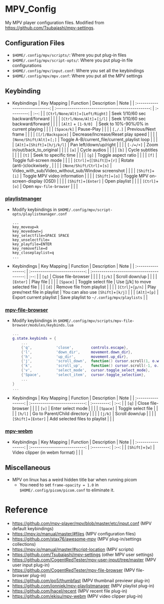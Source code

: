 # MPV_Config
My MPV player configuration files.
Modified from https://github.com/Tsubajashi/mpv-settings.

## Configuration Files
- `$HOME/.config/mpv/scripts/`: Where you put plug-in files
- `$HOME/.config/mpv/script-opts/`: Where you put plug-in file configurations
- `$HOME/.config/mpv/input.conf`: Where you set all the keybindings
- `$HOME/.config/mpv/mpv.conf`: Where you put all the MPV settings

## Keybinding
- Keybindings
    | Key Mapping                      | Function                                           | Description | Note |
    | :------------------------------: | :------------------------------------------------: | :---------: | :--: |
    | `[Ctrl/None/Alt]`+`[Left/Right]` | Seek 1/10/60 sec backward/forward                  |             |      |
    | `[Ctrl/None/Alt]`+`[j/l]`        | Seek 1/10/60 sec backward/forward                  |             |      |
    | `[Alt]` + `[1-9/0] `             | Seek to 10%-90%/0% in current playing              |             |      |
    | `[Space/k]`                      | Pause-Play                                         |             |      |
    | `[,/.]`                          | Previous/Next frame                                |             |      |
    | `[[/]/Backspace]`                | Decrease/Increase/Reset play speed                 |             |      |
    | `[None/Shift/Alt]`+`[;]`         | Toggle A-B/current_file/current_playlist loop      |             |      |
    | `[Alt]`+`[Shift]`+`[h/j/k/l]`    | Pan left/down/up/right                             |             |      |
    | `[-/=/+]`                        | Zoom in/out/back_to_original                       |             |      |
    | `[a]`                            | Cycle audios                                       |             |      |
    | `[b]`                            | Cycle subtitles                                    |             |      |
    | `[t]`                            | Seek to specific time                              |             |      |
    | `[g]`                            | Toggle aspect ratio                                |             |      |
    | `[f]`                            | Toggle full-screen mode                            |             |      |
    | `[Ctrl]`+(`[Shift]`)+`[r]`       | Rotate (anti-)clockwisely ,                        |             |      |
    | `[None/Shift/Ctrl]`+`[s]`        | Video_with_sub/Video_without_sub/Window screenshot |             |      |
    | `[Shift]`+`[i]`                  | Toggle MPV video information                       |             |      |
    | `[Shift]`+`[o]`                  | Toggle MPV on-screen-display (OSD)                 |             |      |
    | `[Shift]`+`[Enter]`              | Open playlist                                      |             |      |
    | `[Ctrl]`+`[o]`                   | Open `mpv-file-browser`                            |             |      |

### [playlistmanger](https://github.com/jonniek/mpv-playlistmanager)
- Modify keybindings in `$HOME/.config/mpv/script-opts/playlistmanager.conf`
    ```
    ...
    key_moveup=k
    key_movedown=j
    key_selectfile=SPACE SPACE
    key_unselectfile=
    key_playfile=ENTER
    key_removefile=d
    key_closeplaylist=q
    ...
    ```
- Keybindings
    | Key Mapping         | Function                        | Description                                | Note |
    | :-----------------: | :----------------------------:  | :----------------------------------------: | :--: |
    | `[q]`               | Close file-browser              |                                            |      |
    | `[j/k]`             | Scroll down/up                  |                                            |      |
    | `[Enter]`           | Play file                       |                                            |      |
    | `[Space]`           | Toggle select file              | Use [j/k] to move selected file            |      |
    | `[d]`               | Remove file from playlist       |                                            |      |
    | `[Ctrl]+[p/n]`      | Play prev/next file in playlist | You can also use `[Shift]`+`[k/j]`         |      |
    | `[Alt]+[p]`         | Export current playlist         | Save playlist to `~/.config/mpv/playlists` |      |

### [mpv-file-browser](https://github.com/CogentRedTester/mpv-file-browser)
- Modify keybindings in `$HOME/.config/mpv/scripts/mpv-file-browser/modules/keybinds.lua`
    ```lua
    ...
    g.state.keybinds = {
        ...
        {'q',           'close',        controls.escape},
        {'l',           'down_dir',     movement.down_dir},
        {'h',           'up_dir',       movement.up_dir},
        {'j',           'scroll_down',  function() cursor.scroll(1, o.wrap) end,           {repeatable = true}},
        {'k',           'scroll_up',    function() cursor.scroll(-1, o.wrap) end,          {repeatable = true}},
        {'v',           'select_mode',  cursor.toggle_select_mode},
        {'Space',       'select_item',  cursor.toggle_selection},
        ...
    }
    ...
    ```
- Keybindings
    | Key Mapping         | Function                       | Description | Note |
    | :-----------------: | :----------------------------: | :---------: | :--: |
    | `[q]`               | Close file-browser             |             |      |
    | `[v]`               | Enter select mode              |             |      |
    | `[Space]`           | Toggle select file             |             |      |
    | `[h/l]`             | Go to Parent/Child directory   |             |      |
    | `[j/k]`             | Scroll down/up                 |             |      |
    | `[Shift]`+`[Enter]` | Add selected files to playlist |             |      |

### [mpv-webm](https://github.com/ekisu/mpv-webm)
- Keybindings
    | Key Mapping         | Function                       | Description | Note |
    | :-----------------: | :----------------------------: | :---------: | :--: |
    | `[Shift]`+`[w]`     | Video clipper (in webm format) |             |      |

## Miscellaneous
- MPV on linux has a weird hidden title bar when running picom
    - You need to set `frame-opacity = 1.0` in `$HOME/.config/picom/picom.conf` to eliminate it.

# Reference
- https://github.com/mpv-player/mpv/blob/master/etc/input.conf (MPV default keybindings)
- https://mpv.io/manual/master/#files (MPV configuration files)
- https://github.com/stax76/awesome-mpv (MPV plug-in/settings collections)
- https://mpv.io/manual/master/#script-location (MPV scripts)
- https://github.com/Tsubajashi/mpv-settings (other MPV user settings)
- https://github.com/CogentRedTester/mpv-user-input/tree/master (MPV user input plug-in)
- https://github.com/CogentRedTester/mpv-file-browser (MPV file-browser plug-in)
- https://github.com/po5/thumbfast (MPV thumbnail previewr plug-in)
- https://github.com/jonniek/mpv-playlistmanager (MPV playlist plug-in)
- https://github.com/hacel/recent (MPV recent file plug-in)
- https://github.com/ekisu/mpv-webm (MPV video clipper plug-in)
